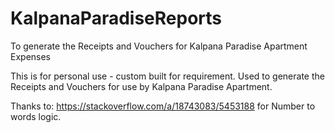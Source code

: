 # KalpanaParadiseReports
To generate the Receipts and Vouchers for Kalpana Paradise Apartment Expenses

This is for personal use - custom built for requirement. 
Used to generate the Receipts and Vouchers for use by Kalpana Paradise Apartment.


Thanks to: https://stackoverflow.com/a/18743083/5453188 for Number to words logic.
